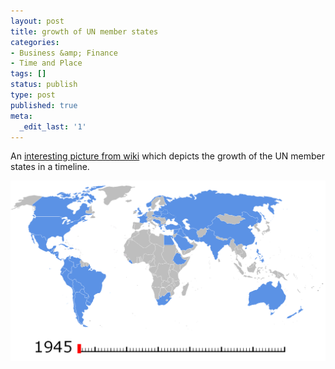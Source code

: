 ```yaml
---
layout: post
title: growth of UN member states
categories:
- Business &amp; Finance
- Time and Place
tags: []
status: publish
type: post
published: true
meta:
  _edit_last: '1'
---
```

An [ interesting picture from wiki](http://en.wikipedia.org/wiki/Image:UN_member_states_animation.gif) which depicts the growth of the UN member states in a timeline.

![](/img/un_member_states_animation.gif "un_member_states_animation")
